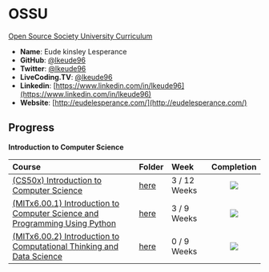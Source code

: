 # OSSU

[Open Source Society University Curriculum ](https://github.com/open-source-society/computer-science)

- **Name**: Eude kinsley Lesperance
- **GitHub**: [@lkeude96](https://github.com/lkeude96)
- **Twitter**: [@lkeude96](https://twitter.com/lkeude96)
- **LiveCoding.TV**: [@lkeude96](https://www.livecoding.tv/lkeude96/)
- **Linkedin**: [https://www.linkedin.com/in/lkeude96](https://www.linkedin.com/in/lkeude96)
- **Website**: [http://eudelesperance.com/](http://eudelesperance.com/)

## Progress

**Introduction to Computer Science**

Course|Folder|Week|Completion
:--|:--|:--|:--:
[(CS50x) Introduction to Computer Science](https://www.edx.org/course/introduction-computer-science-harvardx-cs50x#!)| [here](https://github.com/lkeude96/OSSU/tree/master/Introduction%20to%20Computer%20Science/(CS50x)%20Introduction%20to%20Computer%20Science)| 3 / 12 Weeks|![](http://progressed.io/bar/25?raw=true)
[(MITx6.00.1) Introduction to Computer Science and Programming Using Python](https://www.edx.org/course/introduction-computer-science-mitx-6-00-1x-6#!)| [here](https://github.com/lkeude96/OSSU/tree/master/Introduction%20to%20Computer%20Science/(MIT6.00.1x)%20Introduction%20to%20Computer%20Science%20and%20Programming%20Using%20Python)| 3 / 9 Weeks |![](http://progressed.io/bar/33?raw=true)
[(MITx6.00.2) Introduction to Computational Thinking and Data Science](https://www.edx.org/course/introduction-computational-thinking-data-mitx-6-00-2x-3#!)| [here]()| 0 / 9 Weeks |![](http://progressed.io/bar/0?raw=true)

